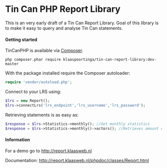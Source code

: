 # Tin Can PHP Report Library

This is an very early draft of a Tin Can Report Library. Goal of this library is to make it easy to query and analyse Tin Can statements.

#### Getting started

TinCanPHP is available via [Composer](http://getcomposer.org).

```
php composer.phar require klaaspoortinga/tin-can-report-library:dev-master
```

With the package installed require the Composer autoloader:

```php
require 'vendor/autoload.php';
```

Connect to your LRS using:

```php
$lrs = new Report();
$lrs->connectLrs('lrs_endpoint','lrs_username','lrs_password');
```

Retrieving statements is as easy as:

```php
$response = $lrs->Statistics->monthly(); //Get monthly statistics
$response = $lrs->Statistics->monthly()->actors(); //Retrieves amount of monthly actors
```

#### Information

For a demo go to http://report.klaasweb.nl

Documentation: http://report.klaasweb.nl/phpdoc/classes/Report.html
